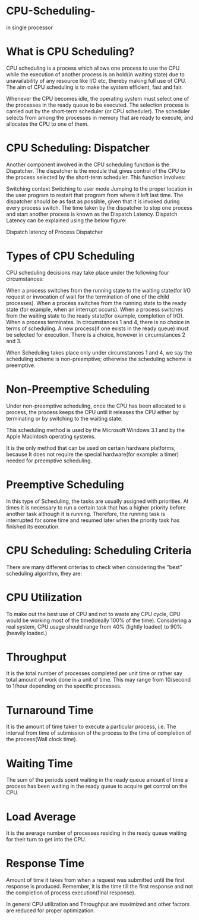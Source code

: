 # CPU-Scheduling-
in single processor
# What is CPU Scheduling?
CPU scheduling is a process which allows one process to use the CPU while the execution of another process is on hold(in waiting state) due to unavailability of any resource like I/O etc, thereby making full use of CPU. The aim of CPU scheduling is to make the system efficient, fast and fair.

Whenever the CPU becomes idle, the operating system must select one of the processes in the ready queue to be executed. The selection process is carried out by the short-term scheduler (or CPU scheduler). The scheduler selects from among the processes in memory that are ready to execute, and allocates the CPU to one of them.
# CPU Scheduling: Dispatcher
Another component involved in the CPU scheduling function is the Dispatcher. The dispatcher is the module that gives control of the CPU to the process selected by the short-term scheduler. This function involves:

Switching context
Switching to user mode
Jumping to the proper location in the user program to restart that program from where it left last time.
The dispatcher should be as fast as possible, given that it is invoked during every process switch. The time taken by the dispatcher to stop one process and start another process is known as the Dispatch Latency. Dispatch Latency can be explained using the below figure:

Dispatch latency of Process Dispatcher

# Types of CPU Scheduling
CPU scheduling decisions may take place under the following four circumstances:

When a process switches from the running state to the waiting state(for I/O request or invocation of wait for the termination of one of the child processes).
When a process switches from the running state to the ready state (for example, when an interrupt occurs).
When a process switches from the waiting state to the ready state(for example, completion of I/O).
When a process terminates.
In circumstances 1 and 4, there is no choice in terms of scheduling. A new process(if one exists in the ready queue) must be selected for execution. There is a choice, however in circumstances 2 and 3.

When Scheduling takes place only under circumstances 1 and 4, we say the scheduling scheme is non-preemptive; otherwise the scheduling scheme is preemptive.


 
# Non-Preemptive Scheduling
Under non-preemptive scheduling, once the CPU has been allocated to a process, the process keeps the CPU until it releases the CPU either by terminating or by switching to the waiting state.

This scheduling method is used by the Microsoft Windows 3.1 and by the Apple Macintosh operating systems.

It is the only method that can be used on certain hardware platforms, because It does not require the special hardware(for example: a timer) needed for preemptive scheduling.

# Preemptive Scheduling
In this type of Scheduling, the tasks are usually assigned with priorities. At times it is necessary to run a certain task that has a higher priority before another task although it is running. Therefore, the running task is interrupted for some time and resumed later when the priority task has finished its execution.

# CPU Scheduling: Scheduling Criteria
There are many different criterias to check when considering the "best" scheduling algorithm, they are:

# CPU Utilization
To make out the best use of CPU and not to waste any CPU cycle, CPU would be working most of the time(Ideally 100% of the time). Considering a real system, CPU usage should range from 40% (lightly loaded) to 90% (heavily loaded.)

# Throughput
It is the total number of processes completed per unit time or rather say total amount of work done in a unit of time. This may range from 10/second to 1/hour depending on the specific processes.

# Turnaround Time
It is the amount of time taken to execute a particular process, i.e. The interval from time of submission of the process to the time of completion of the process(Wall clock time).

# Waiting Time
The sum of the periods spent waiting in the ready queue amount of time a process has been waiting in the ready queue to acquire get control on the CPU.

# Load Average
It is the average number of processes residing in the ready queue waiting for their turn to get into the CPU.

# Response Time
Amount of time it takes from when a request was submitted until the first response is produced. Remember, it is the time till the first response and not the completion of process execution(final response).

In general CPU utilization and Throughput are maximized and other factors are reduced for proper optimization.


